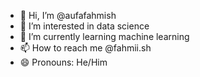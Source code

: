 - 👋 Hi, I’m @aufafahmish
- 👀 I’m interested in data science
- 🌱 I’m currently learning machine learning
- 📫 How to reach me @fahmii.sh
- 😄 Pronouns: He/Him

<!---
aufafahmish/aufafahmish is a ✨ special ✨ repository because its `README.md` (this file) appears on your GitHub profile.
You can click the Preview link to take a look at your changes.
--->
